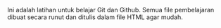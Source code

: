 Ini adalah latihan untuk belajar Git dan Github. Semua file pembelajaran dibuat secara runut dan ditulis dalam file HTML agar mudah.
